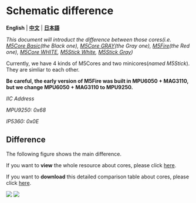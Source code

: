 # Schematic difference

**English** | **[中文](https://github.com/m5stack/M5-Schematic/blob/master/Core/hardware_difference_between_cores_zh_CN.md)** | **[日本語](https://github.com/m5stack/M5-Schematic/blob/master/Core/hardware_difference_between_cores_ja.md)**

*This document will introduct the difference between those cores(i.e. [M5Core Basic](https://docs.m5stack.com/#/en/core/basic)(the Black one), [M5Core GRAY](https://docs.m5stack.com/#/en/core/gray)(the Gray one), [M5Fire](https://docs.m5stack.com/#/en/core/fire)(the Red one), [M5Core WHITE](https://docs.m5stack.com/#/en/core/m5go_lite), [M5Stick White](https://docs.m5stack.com/#/en/core/m5stick), [M5Stick Gray](https://docs.m5stack.com/#/en/core/m5stick))*

Currently, we have 4 kinds of M5Cores and two minicores(*named M5Stick*). They are simliar to each other.

**Be careful, the early version of M5Fire was built in MPU6050 + MAG3110, but we change MPU6050 + MAG3110 to MPU9250.**

*IIC Address*

*MPU9250: 0x68*

*IP5360:  0x0E*

## Difference

The following figure shows the main difference.

If you want to **view** the whole resource about cores, please click [here](https://shimo.im/sheets/7ZzkLVJNGolsB3QE/D0n0x).

If you want to **download** this detailed comparison table about cores, please click [here](https://github.com/m5stack/M5-Schematic/blob/master/Core/M5%20Core%20Detailed%20Comparison.xlsx).

<!-- **Difference** -->

<!-- <img src="https://github.com/m5stack/M5-Schematic/blob/master/Core/core_comparison.png"> -->

<!-- <img src="https://github.com/m5stack/M5-Schematic/blob/master/Core/core_comparison_01.png">
<img src="https://github.com/m5stack/M5-Schematic/blob/master/Core/core_comparison_02.png"> -->

<img src="https://m5stack.oss-cn-shenzhen.aliyuncs.com/image/m5-docs_table/core_comparison/core_main_comparison_04_en.png">

<img src="https://m5stack.oss-cn-shenzhen.aliyuncs.com/image/m5-docs_table/core_comparison/core_main_comparison_05_en.png">

<!-- ## 1. M5Core Basic

M5Core Basic = main board + m5core base

https://m5stack.github.io/m5-docs/#/en/product_documents/m5stack-core/m5core_basic

<img src=https://github.com/m5stack/M5-Schematic/blob/master/Core/basic.jpg width = "500" height = "500">

## 2. M5Core GRAY

M5Core GRAY = main board + m5core base

https://m5stack.github.io/m5-docs/#/en/product_documents/m5stack-core/m5core_gray

<img src=https://github.com/m5stack/M5-Schematic/blob/master/Core/gray.jpg width = "500" height = "500">

## 3. M5GO White

M5Core WHITE = main board + m5go base

https://m5stack.github.io/m5-docs/#/en/product_documents/m5stack-core/m5core_white

<img src=https://github.com/m5stack/M5-Schematic/blob/master/Core/m5go.png width = "500" height = "500">

## 4. M5Core M5Fire

M5Core M5Fire = main board + m5go base

https://m5stack.github.io/m5-docs/#/en/product_documents/m5stack-core/m5core_fire

<img src=https://github.com/m5stack/M5-Schematic/blob/master/Core/fire.jpg width = "500" height = "500"> -->
